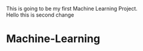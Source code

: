 This is going to be my first Machine Learning Project.<br>
Hello this is second change
# Machine-Learning
